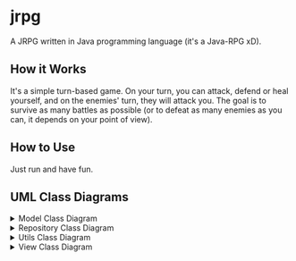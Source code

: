 # jrpg

A JRPG written in Java programming language (it's a Java-RPG xD).

## How it Works

It's a simple turn-based game. On your turn, you can attack, defend or heal yourself, and on the enemies' turn, they will attack you. The goal is to survive as many battles as possible (or to defeat as many enemies as you can, it depends on your point of view).

## How to Use

Just run and have fun.

## UML Class Diagrams

<details>

<summary>Model Class Diagram</summary>

![Model class diagram](/diagrams/jrpg-modeluml.png)

</details>

<details>

<summary>Repository Class Diagram</summary>

![Repository class diagram](/diagrams/jrpg-repositoryuml.png)

</details>

<details>

<summary>Utils Class Diagram</summary>

![Utils class diagram](/diagrams/jrpg-utilsuml.png)

</details>

<details>

<summary>View Class Diagram</summary>

![View class diagram](/diagrams/jrpg-viewuml.png)

</details>
